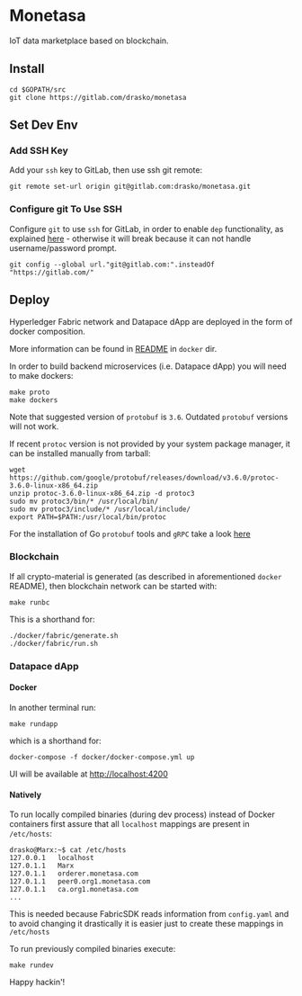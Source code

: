 # Monetasa
IoT data marketplace based on blockchain.

## Install
```
cd $GOPATH/src
git clone https://gitlab.com/drasko/monetasa
```
## Set Dev Env

### Add SSH Key
Add your `ssh` key to GitLab, then use ssh git remote:
```
git remote set-url origin git@gitlab.com:drasko/monetasa.git
```

### Configure git To Use SSH
Configure `git` to use `ssh` for GitLab, in order to enable
`dep` functionality, as explained [here](https://gist.github.com/shurcooL/6927554) -
otherwise it will break because it can not handle username/password prompt.

```
git config --global url."git@gitlab.com:".insteadOf "https://gitlab.com/"
```

## Deploy
Hyperledger Fabric network and Datapace dApp are deployed in the form of docker composition.

More information can be found in [README](docker/README.md) in `docker` dir.

In order to build backend microservices (i.e. Datapace dApp) you will need to make dockers:

```
make proto
make dockers
```

Note that suggested version of `protobuf` is `3.6`. Outdated `protobuf` versions will
not work.

If recent `protoc` version is not provided by your system package manager, it can be installed manually from tarball:

```
wget https://github.com/google/protobuf/releases/download/v3.6.0/protoc-3.6.0-linux-x86_64.zip
unzip protoc-3.6.0-linux-x86_64.zip -d protoc3
sudo mv protoc3/bin/* /usr/local/bin/
sudo mv protoc3/include/* /usr/local/include/
export PATH=$PATH:/usr/local/bin/protoc
```

For the installation of Go `protobuf` tools and `gRPC` take a look [here](https://github.com/grpc/grpc-go#faq)

### Blockchain
If all crypto-material is generated (as described in aforementioned `docker` README), then blockchain network can be started with:

```
make runbc
```

This is a shorthand for:

```
./docker/fabric/generate.sh
./docker/fabric/run.sh
```

### Datapace dApp

#### Docker
In another terminal run:
```
make rundapp
```

which is a shorthand for:
```
docker-compose -f docker/docker-compose.yml up
```

UI will be available at [http://localhost:4200](http://localhost:4200)

#### Natively
To run locally compiled binaries (during dev process) instead of Docker containers
first assure that all `localhost` mappings are present in `/etc/hosts`:
```
drasko@Marx:~$ cat /etc/hosts
127.0.0.1	localhost
127.0.1.1	Marx
127.0.1.1	orderer.monetasa.com
127.0.1.1	peer0.org1.monetasa.com
127.0.1.1	ca.org1.monetasa.com
...
```
This is needed because FabricSDK reads information from `config.yaml` and to avoid changing it drastically
it is easier just to create these mappings in `/etc/hosts`

To run previously compiled binaries execute:
```
make rundev
```

Happy hackin'!
